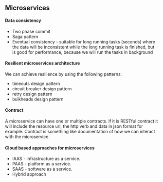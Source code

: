 ## Microservices

#### Data consistency

- Two phase commit
- Saga pattern
- Eventual consistency - suitable for long running tasks (seconds) where the data will be inconsistent while the long running task is finished, but is good for performance, because we will run the tasks in background

#### Resilient microservices architecture

We can achieve resilience by using the following patterns:

- timeouts design pattern
- circuit breaker design pattern
- retry design pattern
- bulkheads design pattern

#### Contract

A microservice can have one or multiple contracts. If it is RESTful contract it will include the resource url, the http verb and data in json format for example. Contract is something like documentation of how we can interact with the microservice.

#### Cloud based approaches for microservices

- IAAS - infrastructure as a service.
- PAAS - platform as a service.
- SAAS - software as a service.
- Hybrid approach
